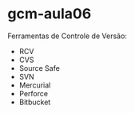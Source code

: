 # gcm-aula06

Ferramentas de Controle de Versão:

* RCV
* CVS
* Source Safe
 * SVN
 * Mercurial
 * Perforce
 * Bitbucket

